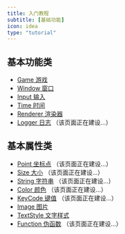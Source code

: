 ```yaml
---
title: 入门教程
subtitle: [基础功能]
icon: idea
type: "tutorial"
---
```


## 基本功能类

- [Game 游戏](/tutorial/common/game.html)
- [Window 窗口](/tutorial/common/window.html)
- [Input 输入](/tutorial/common/input.html)
- [Time 时间](/tutorial/common/time.html)
- [Renderer 渲染器](/tutorial/common/renderer.html)
- [Logger 日志](/tutorial/common/logger.html) （该页面正在建设...）

## 基本属性类

- [Point 坐标点](/tutorial/common/point.html) （该页面正在建设...）
- [Size 大小](/tutorial/common/size.html) （该页面正在建设...）
- [String 字符串](/tutorial/common/string.html) （该页面正在建设...）
- [Color 颜色](/tutorial/common/color.html) （该页面正在建设...）
- [KeyCode 键值](/tutorial/common/keycode.html) （该页面正在建设...）
- [Image 图片](/tutorial/common/image.html)
- [TextStyle 文字样式](/tutorial/common/textstyle.html)
- [Function 伪函数](/tutorial/common/function.html) （该页面正在建设...）
